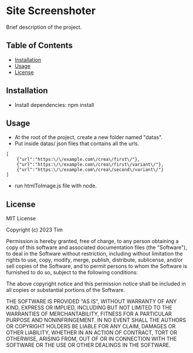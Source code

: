 # Site Screenshoter

Brief description of the project.

## Table of Contents

- [Installation](#installation)
- [Usage](#usage)
- [License](#license)

## Installation

- Install dependencies: npm install

## Usage

- At the root of the project, create a new folder named "datas".
- Put inside datas/ json files that contains all the urls.
```
[
    {"url":"https:\/\/example.com\/crea\/first\/"},
    {"url":"https:\/\/example.com\/crea\/first\/variant\/"},
    {"url":"https:\/\/example.com\/crea\/second\/variant\/"}
]
```
- run htmlToImage.js file with node.

## License

MIT License

Copyright (c) 2023 Tim

Permission is hereby granted, free of charge, to any person obtaining a copy
of this software and associated documentation files (the "Software"), to deal
in the Software without restriction, including without limitation the rights
to use, copy, modify, merge, publish, distribute, sublicense, and/or sell
copies of the Software, and to permit persons to whom the Software is
furnished to do so, subject to the following conditions:

The above copyright notice and this permission notice shall be included in
all copies or substantial portions of the Software.

THE SOFTWARE IS PROVIDED "AS IS", WITHOUT WARRANTY OF ANY KIND, EXPRESS OR
IMPLIED, INCLUDING BUT NOT LIMITED TO THE WARRANTIES OF MERCHANTABILITY,
FITNESS FOR A PARTICULAR PURPOSE AND NONINFRINGEMENT. IN NO EVENT SHALL THE
AUTHORS OR COPYRIGHT HOLDERS BE LIABLE FOR ANY CLAIM, DAMAGES OR OTHER
LIABILITY, WHETHER IN AN ACTION OF CONTRACT, TORT OR OTHERWISE, ARISING FROM,
OUT OF OR IN CONNECTION WITH THE SOFTWARE OR THE USE OR OTHER DEALINGS IN
THE SOFTWARE.
